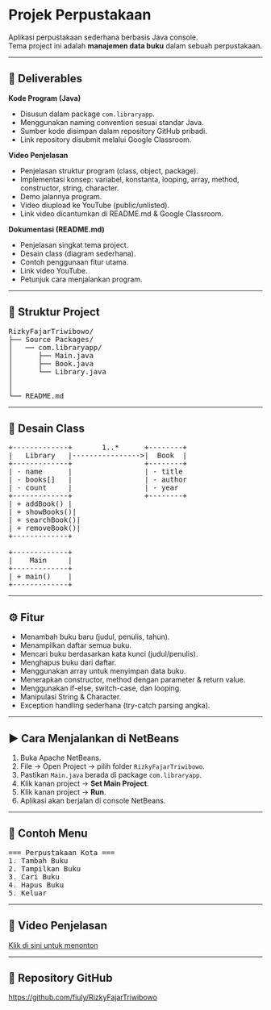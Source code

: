 <h1>Projek Perpustakaan</h1>

Aplikasi perpustakaan sederhana berbasis Java console.  
Tema project ini adalah **manajemen data buku** dalam sebuah perpustakaan.

---

<h2>📂 Deliverables</h2>

<b>Kode Program (Java)</b>
<ul>
  <li>Disusun dalam package <code>com.libraryapp</code>.</li>
  <li>Menggunakan naming convention sesuai standar Java.</li>
  <li>Sumber kode disimpan dalam repository GitHub pribadi.</li>
  <li>Link repository disubmit melalui Google Classroom.</li>
</ul>

<b>Video Penjelasan</b>
<ul>
  <li>Penjelasan struktur program (class, object, package).</li>
  <li>Implementasi konsep: variabel, konstanta, looping, array, method, constructor, string, character.</li>
  <li>Demo jalannya program.</li>
  <li>Video diupload ke YouTube (public/unlisted).</li>
  <li>Link video dicantumkan di README.md & Google Classroom.</li>
</ul>

<b>Dokumentasi (README.md)</b>
<ul>
  <li>Penjelasan singkat tema project.</li>
  <li>Desain class (diagram sederhana).</li>
  <li>Contoh penggunaan fitur utama.</li>
  <li>Link video YouTube.</li>
  <li>Petunjuk cara menjalankan program.</li>
</ul>

---

<h2>📂 Struktur Project</h2>

<pre>
RizkyFajarTriwibowo/
├── Source Packages/
│   ── com.libraryapp/
│      ├── Main.java
│      ├── Book.java
│      └── Library.java
│   
│    
└── README.md
</pre>

---

<h2>📐 Desain Class</h2>

<pre>
+-------------+       1..*      +--------+
|   Library   |---------------->|  Book  |
+-------------+                 +--------+
| - name      |                 | - title
| - books[]   |                 | - author
| - count     |                 | - year
+-------------+                 +--------+
| + addBook() |
| + showBooks()|
| + searchBook()|
| + removeBook()|
+-------------+

+-------------+
|    Main     |
+-------------+
| + main()    |
+-------------+
</pre>

---

<h2>⚙️ Fitur</h2>

- Menambah buku baru (judul, penulis, tahun).
- Menampilkan daftar semua buku.
- Mencari buku berdasarkan kata kunci (judul/penulis).
- Menghapus buku dari daftar.
- Menggunakan array untuk menyimpan data buku.
- Menerapkan constructor, method dengan parameter & return value.
- Menggunakan if-else, switch-case, dan looping.
- Manipulasi String & Character.
- Exception handling sederhana (try-catch parsing angka).

---

<h2>▶️ Cara Menjalankan di NetBeans</h2>

1. Buka Apache NetBeans.  
2. File → Open Project → pilih folder `RizkyFajarTriwibowo`.  
3. Pastikan `Main.java` berada di package `com.libraryapp`.  
4. Klik kanan project → **Set Main Project**.  
5. Klik kanan project → **Run**.  
6. Aplikasi akan berjalan di console NetBeans.  

---

<h2>📖 Contoh Menu</h2>

<pre>
=== Perpustakaan Kota ===
1. Tambah Buku
2. Tampilkan Buku
3. Cari Buku
4. Hapus Buku
5. Keluar
</pre>

---

<h2>🎥 Video Penjelasan</h2>

<a href="https://youtu.be/yourvideoid">Klik di sini untuk menonton</a>

---

<h2>📌 Repository GitHub</h2>

<a href="https://github.com/fiuly/RizkyFajarTriwibowo">https://github.com/fiuly/RizkyFajarTriwibowo</a>
